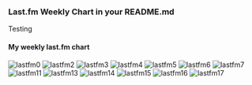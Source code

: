 ### Last.fm Weekly Chart in your README.md
Testing


#### My weekly last.fm chart
<!-- lastfm -->
![lastfm0](https://lastfm.freetls.fastly.net/i/u/64s/baaa06fde1b0f428ecda8d149af28a1d.png) ![lastfm2](https://lastfm.freetls.fastly.net/i/u/64s/7e46e88f240553164822da1e60701809.png) ![lastfm3](https://lastfm.freetls.fastly.net/i/u/64s/01690c498073acfcae40c2fcc1e52d82.png) ![lastfm4](https://lastfm.freetls.fastly.net/i/u/64s/8bed6cc4a2f68d3bb2228fbe6654b887.png) ![lastfm5](https://lastfm.freetls.fastly.net/i/u/64s/bc90bc62eb8e0668b40ae0344b162d37.png) ![lastfm6](https://lastfm.freetls.fastly.net/i/u/64s/e03c6fe59b86f66d1b04ed7a06b66d9c.png) ![lastfm7](https://lastfm.freetls.fastly.net/i/u/64s/c103ee26a7ae2b8a8b2c6f1ff388dc87.png) ![lastfm11](https://lastfm.freetls.fastly.net/i/u/64s/de12e5e4e4d08a5457244956166702d7.png) ![lastfm13](https://lastfm.freetls.fastly.net/i/u/64s/e6f604548a0a5453b98f05c3b3a841ef.png) ![lastfm14](https://lastfm.freetls.fastly.net/i/u/64s/e35267696f346fc2d99bb53aadff5566.png) ![lastfm15](https://lastfm.freetls.fastly.net/i/u/64s/25483cc7067705c5d0f48f93829cafce.png) ![lastfm16](https://lastfm.freetls.fastly.net/i/u/64s/16d33b37ae208064b3f9a69b4792fd4a.png) ![lastfm17](https://lastfm.freetls.fastly.net/i/u/64s/cef02a30de964572e6c13756ba7a77ea.png) 